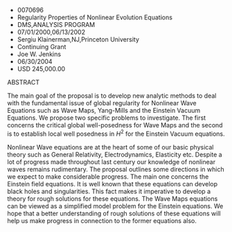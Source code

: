
* 0070696
* Regularity Properties of Nonlinear Evolution Equations
* DMS,ANALYSIS PROGRAM
* 07/01/2000,06/13/2002
* Sergiu Klainerman,NJ,Princeton University
* Continuing Grant
* Joe W. Jenkins
* 06/30/2004
* USD 245,000.00

ABSTRACT

The main goal of the proposal is to develop new analytic methods to deal with
the fundamental issue of global regularity for Nonlinear Wave Equations such as
Wave Maps, Yang-Mills and the Einstein Vacuum Equations. We propose two specific
problems to investigate. The first concerns the critical global well-posedness
for Wave Maps and the second is to establish local well posedness in $H^2$ for
the Einstein Vacuum equations.

Nonlinear Wave equations are at the heart of some of our basic physical theory
such as General Relativity, Electrodynamics, Elasticity etc. Despite a lot of
progress made throughout last century our knowledge of nonlinear waves remains
rudimentary. The proposal outlines some directions in which we expect to make
considerable progress. The main one concerns the Einstein field equations. It is
well known that these equations can develop black holes and singularities. This
fact makes it imperative to develop a theory for rough solutions for these
equations. The Wave Maps equations can be viewed as a simplified model problem
for the Einstein equations. We hope that a better understanding of rough
solutions of these equations will help us make progress in connection to the
former equations also.


